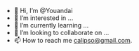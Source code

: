 - 👋 Hi, I’m @Youandai
- 👀 I’m interested in ...
- 🌱 I’m currently learning ...
- 💞️ I’m looking to collaborate on ...
- 📫 How to reach me calipso@gmail.com.

<!---
Youandai/Youandai is a ✨ special ✨ repository because its `README.md` (this file) appears on your GitHub profile.
You can click the Preview link to take a look at your changes.
--->

